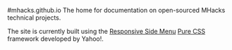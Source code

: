 #mhacks.github.io
The home for documentation on open-sourced MHacks technical projects.

The site is currently built using the [Responsive Side Menu][pure-layout] [Pure CSS][pure] framework developed by Yahoo!.


[pure]: http://purecss.io/
[pure-site]: https://github.com/yahoo/pure-site
[pure-layout]: http://purecss.io/layouts/